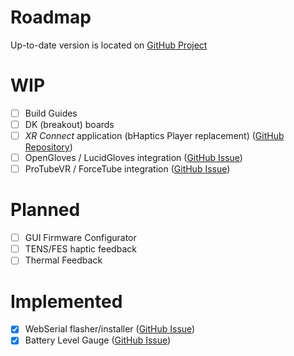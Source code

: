# Roadmap

Up-to-date version is located on [GitHub Project](https://github.com/orgs/openhaptics/projects/4/views/2)

# WIP

- [ ] Build Guides
- [ ] DK (breakout) boards
- [ ] *XR Connect* application (bHaptics Player replacement) ([GitHub Repository](https://github.com/openhaptics/xrconnect-monorepo))
- [ ] OpenGloves / LucidGloves integration ([GitHub Issue](https://github.com/openhaptics/openhaptics-firmware/issues/44))
- [ ] ProTubeVR / ForceTube integration ([GitHub Issue](https://github.com/openhaptics/openhaptics-firmware/issues/51))

# Planned

- [ ] GUI Firmware Configurator
- [ ] TENS/FES haptic feedback
- [ ] Thermal Feedback

# Implemented

- [x] WebSerial flasher/installer ([GitHub Issue](https://github.com/openhaptics/openhaptics-firmware/issues/6))
- [x] Battery Level Gauge ([GitHub Issue](https://github.com/openhaptics/openhaptics-firmware/issues/17))
